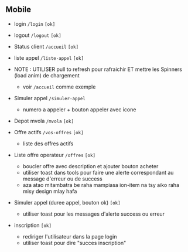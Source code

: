 ## Mobile
- login `/login` `[ok]`
- logout `/logout` `[ok]`
- Status client  `/accueil` `[ok]`
- liste appel `/liste-appel` `[ok]`

- NOTE : UTILISER pull to refresh pour rafraichir ET mettre les Spinners (load anim) de chargement
	- voir `/accueil` comme exemple

- Simuler appel `/simuler-appel`
	- numero a appeler + bouton appeler avec icone
- Depot mvola `/mvola` `[ok]`
- Offre actifs `/vos-offres` `[ok]`
	- liste des offres actifs
- Liste offre operateur `/offres` `[ok]`
	- boucler offre avec description et ajouter bouton acheter 
	- utiliser toast dans tools pour faire une alerte correspondant au message d'erreur ou de success
	- aza atao mitambatra be raha mampiasa ion-item na tsy aiko raha misy design mlay hafa
- Simuler appel (duree appel, bouton ok) `[ok]`
	- utiliser toast pour les messages d'alerte success ou erreur
- inscription `[ok]`
	- rediriger l'utilisateur dans la page login
	- utiliser toast pour dire "succes inscription"
